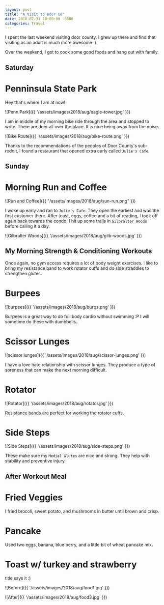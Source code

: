 ```yaml
---
layout: post
title: "A Visit to Door Co"
date: 2018-07-31 10:00:00 -0500
categories: Travel
---
```


I spent the last weekend visiting door county. 
I grew up there and find that visiting as an adult is much more awesome :)

Over the weekend, I got to cook some good foods and hang out with family.

## Saturday

# Penninsula State Park

Hey that's where I am at now!

![Penn Park]({{ '/assets/images/2018/aug/eagle-tower.jpg' }})

I am in middle of my morning bike ride through the area and stopped to write. 
There are deer all over the place. 
It is nice being away from the noise.

![Bike Route]({{ '/assets/images/2018/aug/bike-route.png' }})

Thanks to the recommendations of the peoples of Door County's sub-reddit, I found a restaurant that opened extra early called `Julie's Cafe`.
 
## Sunday
# Morning Run and Coffee

![Run and Coffee]({{ "/assets/images/2018/aug/sun-run.png" }})

I woke up early and ran to `Julie's Cafe`. They open the earliest and was the first customer there.
After toast, eggs, coffee and a bit of reading, I took off again back towards the condo. 
I hit up some trails in `Gilbralter Woods` before calling it a day. 

![Gilbralter Woods]({{ '/assets/images/2018/aug/gilb-woods.jpg' }})

## My Morning Strength & Conditioning Workouts 

Once again, no gym access requires a lot of body weight exercises.
I like to bring my resistance band to work rotator cuffs and do side straddles to strengthen glutes.


# Burpees
![burpees]({{ '/assets/images/2018/aug/burps.png' }})

Burpees is a great way to do full body cardio without swimming :P
I will sometime do these with dumbbells.

# Scissor Lunges
![scissor lunges]({{ '/assets/images/2018/aug/scissor-lunges.png' }})

I have a love hate relationship with scissor lunges. They produce a type of soreness that can make the next morning difficult.

# Rotator
![Rotator]({{ '/assets/images/2018/aug/rotator.jpg' }})

Resistance bands are perfect for working the rotator cuffs.

# Side Steps
![Side Steps]({{ '/assets/images/2018/aug/side-steps.png' }})

These make sure my `Medial Glutes` are nice and strong.
They help with stability and preventive injury.

## After Workout Meal

# Fried Veggies
I fried brocoli, sweet potato, and mushrooms in butter until brown and crisp.

# Pancake
Used two eggs, banana, blue berry, and a little bit of wheat pancake mix.

# Toast w/ turkey and strawberry
title says it :)

![Before]({{ '/assets/images/2018/aug/food1.jpg' }})

![After]({{ '/assets/images/2018/aug/food3.jpg' }})